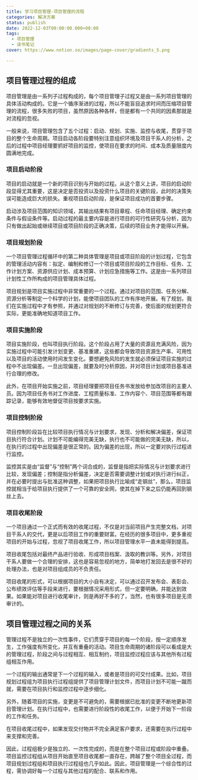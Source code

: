```yaml
---
title: 学习项目管理-项目管理的流程
categories: 解决方案
status: publish
date: 2022-12-03T00:00:00.000+08:00
tags:
  - 项目管理
  - 读书笔记
cover: https://www.notion.so/images/page-cover/gradients_5.png

---
```



## 项目管理过程的组成

项目管理是由一系列子过程构成的，每个项目管理子过程又是由一系列项目管理的具体活动构成的。它是一个循序渐进的过程，所以不能盲目追求时间而压缩项目管理的流程，很多失败的项目，虽然原因各种各样，但是都有一个共同的因素那就是对流程的忽视。

一般来说，项目管理包含了五个过程：启动、规划、实施、监控与收尾，贯穿于项目的整个生命周期。项目启动各阶段要特别注意组织环境及项目干系人的分析，之后的过程中项目经理要抓好项目的监控，使项目在要求的时间、成本及质量限度内圆满地完成。

### 项目启动阶段

项目的启动就是一个新的项目识别与开始的过程。从这个意义上讲，项目的启动阶段显得尤其重要，这是决定是否投资以及投资什么项目的关键阶段，此时的决策失误可能造成巨大的损失。重视项目启动阶段，是保证项目成功的首要步骤。

启动涉及项目范围的知识领域，其输出结果有项目章程、任命项目经理、确定约束条件与假设条件等。启动过程的最主要内容是进行项目的可行性研究与分析，因为只有做出起始或继续项目或项目阶段的正确决策，后续的项目业务才能得以开展。

### 项目规划阶段

一个项目管理过程循环中的第二种具体管理是项目或项目阶段的计划过程，它包含的管理活动内容有：拟定、编制和修订一个项目或项目阶段的工作目标、任务、工作计划方案、资源供应计划、成本预算、计划应急措施等工作。这是由一系列项目计划性工作所构成的项目管理具体过程。

项目规划是项目实施过程中非常重要的一个过程。通过对项目的范围、任务分解、资源分析等制定一个科学的计划，能使项目团队的工作有序地开展。有了规划，我们在实施过程中才有参照，并通过对规划的不断修订与完善，使后面的规划更符合实际，更能准确地知道项目工作。

### 项目实施阶段

项目实施阶段，也叫项目执行阶段。这个阶段占用了大量的资源且充满风险，因为实施过程中可能引发计划变更、基准重建，这些都会导致项目资源生产率、可用性以及项目的活动使用时间发生变化。要想避免风险的发生就必须保证项目实施的过程中不出现偏差。一旦出现偏差，就要及时分析原因，并对项目计划或项目基准进行合理的修改。

此外，在项目开始实施之前，项目经理要把项目任务书发放给参加改项目的主要人员。因为项目任务书对工作进度、工程质量标准、工作内容个、项目范围等都有跟踪记录，能够有效地督促项目按要求实施。

### 项目控制阶段

项目控制阶段旨在比较项目执行情况与计划要求，发现、分析和解决偏差，保证项目执行符合计划。计划不可能编得完美无缺，执行也不可能做的完美无缺，所以，在执行的过程中出现偏差是很正常的。因为偏差的出现，所以一定要对执行过程进行监控。

监控其实是由“监督”与“控制”两个词合成的，监督是指把实际情况与计划要求进行比较，发现偏差；控制是指分析偏差，决定是否需要调整计划或对执行进行纠正，并在必要时提出与批准这种调整，如果把项目执行比喻成“走钢丝”，那么，项目监控就相当于给项目执行提供了一个可靠的安全网，使其在掉下来之后仍能再回到钢丝上去。

### 项目收尾阶段

一个项目通过一个正式而有效的收尾过程，不仅是对当前项目产生完整文档，对项目干系人的交代，更是以后项目工作的重要财富。在经历的很多项目中，更多重视项目的开始与过程，忽视了项目收尾工作，所以项目管理水平一直未能得到提高。

项目收尾包括对最终产品进行验收、形成项目档案、汲取的教训等。另外，对项目干系人要做一个合理的安排，这也是容易忽视的地方，简单地打发回去是很不好的处理办法，也是对项目组成员的不负责任。

项目收尾的形式，可以根据项目的大小自有决定，可以通过召开发布会、表彰会、公布绩效评估等手段来进行，要根据情况采用形式，但一定要明确，并能达到效果。如果能对项目进行收尾审计，则是再好不多的了，当然，也有很多项目是无须审计的。

## 项目管理过程之间的关系

管理过程不是独立的一次性事件，它们贯穿于项目的每一个阶段，按一定顺序发生，工作强度有所变化，并互有重叠的活动。项目生命周期的诸阶段可以看成是大的管理过程，阶段之间与过程相互、相互制约，项目监控过程应该与其他所有过程组相互作用。

一个过程的输出通常是下一个过程的输入，或者是项目的可交付成果。比如，项目规划过程组为项目执行过程组提供了项目管理计划文件，而项目计划不可能一蹴而就，需要在项目执行和监控过程中逐步细化。

另外，随着项目的实施，变更是不可避免的，需要根据已批准的变更不断地更新项目管理计划。在执行过程中，也需要进行阶段性的收尾工作，以便于开始下一阶段的工作和任务。

在项目收尾过程中，如果发现交付物并不完全满足客户要求，还需要在执行过程中来支撑和完善。

因此，过程组极少是独立的、一次性完成的，而是在整个项目过程或阶段中重叠。项目监控过程组从项目开始直至项目收尾都一直存在，跨越了整个项目全过程，而项目规划过程组和项目执行过程组也几乎如此。因此，项目管理是一个综合性的过程，需协调好每一个过程与其他过程的配合、联系和作用。
